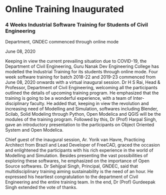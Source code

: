 # Online  Training Inaugurated

### 4 Weeks Industrial Software Training for Students of Civil Engineering
Department, GNDEC commenced through online mode

June 08, 2020

Keeping in view the current prevailing situation due to COVID-19, the
Department of Civil Engineering, Guru Nanak Dev Engineering College has
modelled the Industrial Training for its students through online mode.  Four
week software training for batch 2018-22 and 2019-23 commenced from June 08,
2020 onwards with a virtual inaugural session.  Dr H S Rai, Head &
Professor, Department of Civil Engineering, welcoming all the participants
outlined the details of upcoming training program.  He emphasized that the
training is going to be a wonderful experience, with a team of
Inter-disciplinary faculty.  He added that, keeping in view the revolution
and increasing need of Modelling and Simulation, softwares including
Blender, Scilab, Solid Modeling through Python, Open Modelica and QGIS will
be the modules of the training program.  Followed by this, Dr (Prof) Harpal
Singh, gave an introductory presentation to the participants on Object
Oriented System and Open Modelica.

Chief guest of the inaugural session, Ar.  Yorik van Havre, Practicing
Architect from Brazil and Lead Developer of FreeCAD, graced the occasion and
enlightened the participants with his rich experience in the world of
Modelling and Simulation.  Besides presenting the vast possibilities of
exploring these softwares, he emphasized on the importance of Open Source
softwares.  Dr Sehijpal Singh, Principal, GNDEC, said that multidisciplinary
training aiming sustainability is the need of an hour.  He expressed his
heartiest congratulation to the department of Civil Engineering and the
entire training team.  In the end, Dr (Prof) Gurdeepak Singh extended the
vote of thanks.
